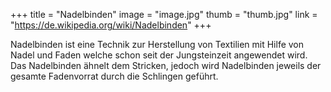 +++
title = "Nadelbinden"
image = "image.jpg"
thumb = "thumb.jpg"
link = "https://de.wikipedia.org/wiki/Nadelbinden"
+++

Nadelbinden ist eine Technik zur Herstellung von Textilien mit Hilfe von Nadel und Faden welche schon seit der Jungsteinzeit angewendet wird. Das Nadelbinden ähnelt dem Stricken, jedoch wird Nadelbinden jeweils der gesamte Fadenvorrat durch die Schlingen geführt.